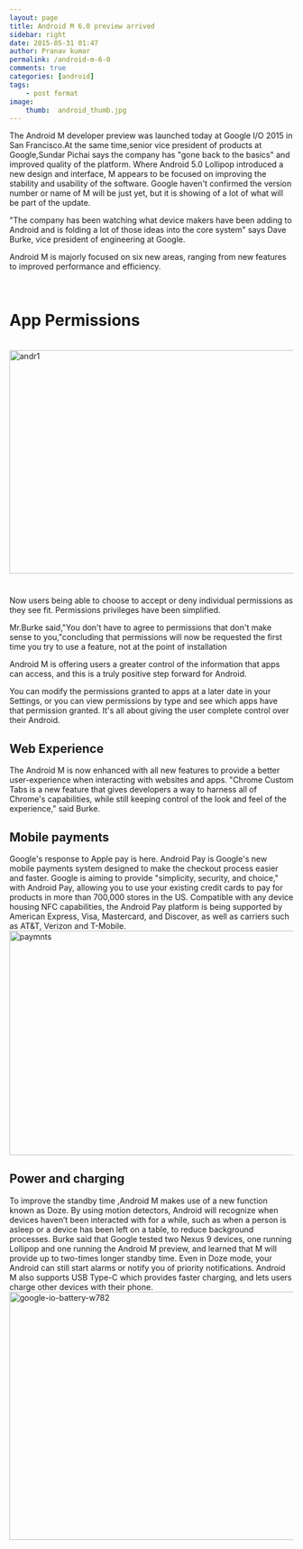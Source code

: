 ```yaml
---
layout: page
title: Android M 6.0 preview arrived
sidebar: right
date: 2015-05-31 01:47
author: Pranav kumar
permalink: /android-m-6-0
comments: true
categories: [android]
tags:
    - post format
image:
    thumb:  android_thumb.jpg
---
```

The Android M developer preview was launched today at Google I/O 2015 in San Francisco.At the same time,senior vice president of products at Google,Sundar Pichai says the company has "gone back to the basics" and improved quality of the platform. Where Android 5.0 Lollipop introduced a new design and interface, M appears to be focused on improving the stability and usability of the software. Google haven't confirmed the version number or name of M will be just yet, but it is showing of a lot of what will be part of the update.

"The company has been watching what device makers have been adding to Android and is folding a lot of those ideas into the core system" says Dave Burke, vice president of engineering at Google.

Android M is majorly focused on six new areas, ranging from new features to improved performance and efficiency.

&nbsp;
<h1>App Permissions</h1>
&nbsp;

<img class="alignnone size-full wp-image-290" src="{{ site.url }}/uploads/2015/05/andr1.jpg" alt="andr1" width="781" height="396" />
<h1></h1>
Now users being able to choose to accept or deny individual permissions as they see fit. Permissions privileges have been simplified.

Mr.Burke said,"You don't have to agree to permissions that don't make sense to you,"concluding that permissions will now be requested the first time you try to use a feature, not at the point of installation

Android M is offering users a greater control of the information that apps can access, and this is a truly positive step forward for Android.

You can modify the permissions granted to apps at a later date in your Settings, or you can view permissions by type and see which apps have that permission granted. It's all about giving the user complete control over their Android.
<h2 style="text-align: left;">Web Experience</h2>
The Android M is now enhanced with all new features to provide a better user-experience when interacting with websites and apps. "Chrome Custom Tabs is a new feature that gives developers a way to harness all of Chrome's capabilities, while still keeping control of the look and feel of the experience," said Burke.
<h2>Mobile payments</h2>
Google's response to Apple pay is here. Android Pay is Google's new mobile payments system designed to make the checkout process easier and faster. Google is aiming to provide "simplicity, security, and choice," with Android Pay, allowing you to use your existing credit cards to pay for products in more than 700,000 stores in the US. Compatible with any device housing NFC capabilities, the Android Pay platform is being supported by American Express, Visa, Mastercard, and Discover, as well as carriers such as AT&amp;T, Verizon and T-Mobile. <img class="alignnone size-full wp-image-295" src="{{ site.url }}/uploads/2015/05/paymnts.jpg" alt="paymnts" width="781" height="398" />
<h2>Power and charging</h2>
To improve the standby time ,Android M makes use of a new function known as Doze. By using motion detectors, Android will recognize when devices haven’t been interacted with for a while, such as when a person is asleep or a device has been left on a table, to reduce background processes. Burke said that Google tested two Nexus 9 devices, one running Lollipop and one running the Android M preview, and learned that M will provide up to two-times longer standby time. Even in Doze mode, your Android can still start alarms or notify you of priority notifications. Android M also supports USB Type-C which provides faster charging, and lets users charge other devices with their phone. <img class="alignnone size-full wp-image-296" src="{{ site.url }}/uploads/2015/05/google-io-battery-w782.png" alt="google-io-battery-w782" width="782" height="440" />
